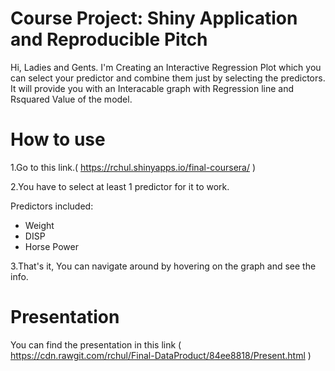 # Course Project: Shiny Application and Reproducible Pitch
Hi, Ladies and Gents.
I'm Creating an Interactive Regression Plot which you can select your predictor and combine them just by selecting the predictors.
It will provide you with an Interacable graph with Regression line and Rsquared Value of the model. 

# How to use
1.Go to this link.( https://rchul.shinyapps.io/final-coursera/ )

2.You have to select at least 1 predictor for it to work.

Predictors included:

- Weight
- DISP
- Horse Power

3.That's it, You can navigate around by hovering on the graph and see the info.

# Presentation
You can find the presentation in this link ( https://cdn.rawgit.com/rchul/Final-DataProduct/84ee8818/Present.html )
